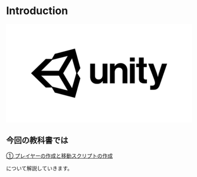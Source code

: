 # Introduction

![](img/unity-masterbrand-black.png)

## 今回の教科書では

[① プレイヤーの作成と移動スクリプトの作成](page1.md)

<!-- [② 新規シーンの作成と画面遷移](page2.md) -->

について解説していきます。